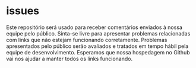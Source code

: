 issues
======
Este repositório será usado para receber comentários enviados à nossa equipe pelo público. Sinta-se livre para apresentar problemas relacionadas com links que 
não estejam funcionando corretamente. Problemas apresentados pelo público serão avaliados e tratados em tempo hábil pela equipe de desenvolvimento. Esperamos que nossa hospedagem no Github vai nos ajudar a manter todos os links funcionando.
